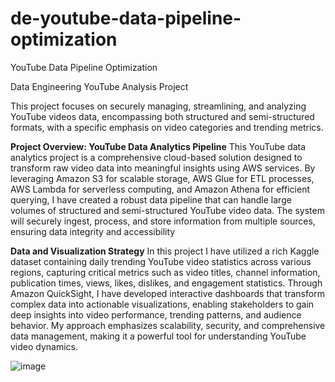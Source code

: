 # de-youtube-data-pipeline-optimization
YouTube Data Pipeline Optimization

Data Engineering YouTube Analysis Project

This project focuses on securely managing, streamlining, and analyzing YouTube videos data, encompassing both structured and semi-structured formats, with a specific emphasis on video categories and trending metrics.

**Project Overview: YouTube Data Analytics Pipeline**
This YouTube data analytics project is a comprehensive cloud-based solution designed to transform raw video data into meaningful insights using AWS services. By leveraging Amazon S3 for scalable storage, AWS Glue for ETL processes, AWS Lambda for serverless computing, and Amazon Athena for efficient querying, I have created a robust data pipeline that can handle large volumes of structured and semi-structured YouTube video data. The system will securely ingest, process, and store information from multiple sources, ensuring data integrity and accessibility

**Data and Visualization Strategy**
In this project I have utilized a rich Kaggle dataset containing daily trending YouTube video statistics across various regions, capturing critical metrics such as video titles, channel information, publication times, views, likes, dislikes, and engagement statistics. Through Amazon QuickSight, I have developed interactive dashboards that transform complex data into actionable visualizations, enabling stakeholders to gain deep insights into video performance, trending patterns, and audience behavior. My approach emphasizes scalability, security, and comprehensive data management, making it a powerful tool for understanding YouTube video dynamics.


![image](https://github.com/user-attachments/assets/93df4b3e-e563-4065-84b0-ec95ed77c2f3)
